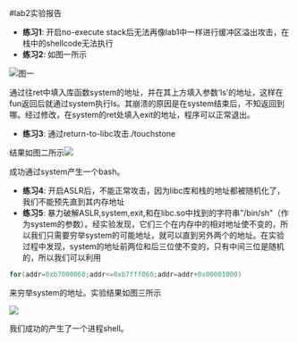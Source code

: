 #lab2实验报告

* **练习1**: 开启no-execute stack后无法再像lab1中一样进行缓冲区溢出攻击，在栈中的shellcode无法执行
* **练习2**: 如图一所示

![图一](http://img-storage.qiniudn.com/15-11-4/81520266.jpg)

  通过往ret中填入库函数system的地址，并在其上方填入参数‘ls’的地址，这样在fun返回后就通过system执行ls。其崩溃的原因是在system结束后，不知返回到哪。经过修改，在system的ret处填入exit的地址，程序可以正常退出。
* **练习3**: 通过return-to-libc攻击./touchstone   

 结果如图二所示![](http://img-storage.qiniudn.com/15-11-4/92775404.jpg)
 
 成功通过system产生一个bash。
* **练习4**: 开启ASLR后，不能正常攻击，因为libc库和栈的地址都被随机化了，我们不能预先直到其内存地址
* **练习5**: 暴力破解ASLR,system,exit,和在libc.so中找到的字符串"/bin/sh"（作为system的参数）。经实验发现，它们三个在内存中的相对地址使不变的，所以我们只需要穷举system的可能地址，就可以直到另外两个的地址。在实验过程中发现，system的地址前两位和后三位使不变的，只有中间三位是随机的，所以我们可以利用
```c
for(addr=0xb7000060;addr<=0xb7fff060;addr=addr+0x00001000)
```
来穷举system的地址。实验结果如图三所示

 ![](http://img-storage.qiniudn.com/15-11-4/64600592.jpg)

 我们成功的产生了一个进程shell。 
